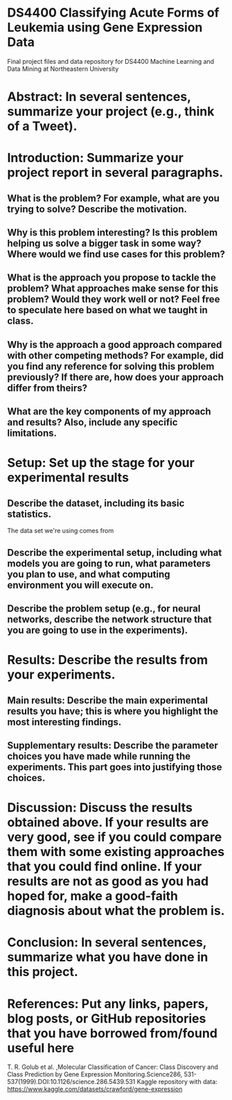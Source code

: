 # DS4400 Classifying Acute Forms of Leukemia using Gene Expression Data
Final project files and data repository for DS4400 Machine Learning and Data Mining at Northeastern University

# Abstract: In several sentences, summarize your project (e.g., think of a Tweet).

# Introduction: Summarize your project report in several paragraphs.
## What is the problem? For example, what are you trying to solve? Describe the motivation.
## Why is this problem interesting? Is this problem helping us solve a bigger task in some way? Where would we find use cases for this problem?
## What is the approach you propose to tackle the problem? What approaches make sense for this problem? Would they work well or not? Feel free to speculate here based on what we taught in class.
## Why is the approach a good approach compared with other competing methods? For example, did you find any reference for solving this problem previously? If there are, how does your approach differ from theirs?
## What are the key components of my approach and results? Also, include any specific limitations.

# Setup: Set up the stage for your experimental results
## Describe the dataset, including its basic statistics.
The data set we're using comes from 
## Describe the experimental setup, including what models you are going to run, what parameters you plan to use, and what computing environment you will execute on.
## Describe the problem setup (e.g., for neural networks, describe the network structure that you are going to use in the experiments).

# Results: Describe the results from your experiments.
## Main results: Describe the main experimental results you have; this is where you highlight the most interesting findings.
## Supplementary results: Describe the parameter choices you have made while running the experiments. This part goes into justifying those choices.

# Discussion: Discuss the results obtained above. If your results are very good, see if you could compare them with some existing approaches that you could find online. If your results are not as good as you had hoped for, make a good-faith diagnosis about what the problem is.

# Conclusion: In several sentences, summarize what you have done in this project.

# References: Put any links, papers, blog posts, or GitHub repositories that you have borrowed from/found useful here
T. R. Golub et al. ,Molecular Classification of Cancer: Class Discovery and Class Prediction by Gene Expression Monitoring.Science286, 531-537(1999).DOI:10.1126/science.286.5439.531
Kaggle repository with data: https://www.kaggle.com/datasets/crawford/gene-expression
